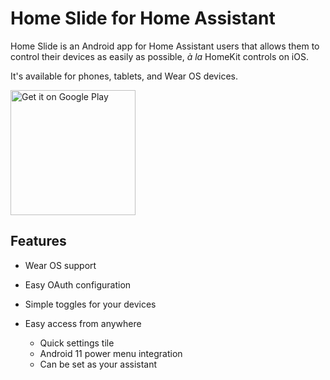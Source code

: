 Home Slide for Home Assistant
=============================

Home Slide is an Android app for Home Assistant users that allows them to control their devices as easily as possible, *à la* HomeKit controls on iOS.

It's available for phones, tablets, and Wear OS devices.

<a href='https://play.google.com/store/apps/details?id=fr.outadoc.quickhass&pcampaignid=pcampaignidMKT-Other-global-all-co-prtnr-py-PartBadge-Mar2515-1'><img alt='Get it on Google Play' src='https://play.google.com/intl/en_us/badges/static/images/badges/en_badge_web_generic.png' width="200"/></a>

Features
--------
- Wear OS support
- Easy OAuth configuration
- Simple toggles for your devices

- Easy access from anywhere
  - Quick settings tile
  - Android 11 power menu integration
  - Can be set as your assistant

